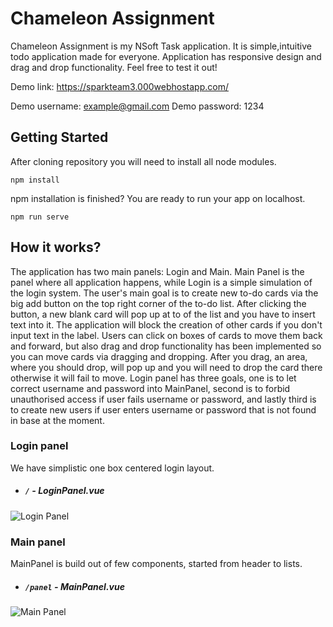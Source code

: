 # Chameleon Assignment
Chameleon Assignment is my NSoft Task application. It is simple,intuitive todo application made for everyone. Application has responsive design and drag and drop functionality.
Feel free to test it out!

Demo link: https://sparkteam3.000webhostapp.com/

Demo username: example@gmail.com 
Demo password: 1234

## Getting Started
After cloning repository you will need to install all node modules.
```
npm install
```
npm installation is finished? You are ready to run your app on localhost.

```
npm run serve
```

## How it works?
The application has two main panels: Login and Main. Main Panel is the panel where all application happens, while Login is a simple simulation of the login system. The user's main goal is to create new to-do cards via the big add button on the top right corner of the to-do list. After clicking the button, a new blank card will pop up at to of the list and you have to insert text into it. The application will block the creation of other cards if you don't input text in the label. Users can click on boxes of cards to move them back and forward, but also drag and drop functionality has been implemented so you can move cards via dragging and dropping. After you drag, an area, where you should drop, will pop up and you will need to drop the card there otherwise it will fail to move. Login panel has three goals, one is to let correct username and password into MainPanel, second is to forbid unauthorised access if user fails username or password, and lastly third is to create new users if user enters username or password that is not found in base at the moment.  

### Login panel
We have simplistic one box centered login layout.
- ##### `/` - LoginPanel.vue
 ![Login Panel](https://i.ibb.co/xGVh75r/chrome-capture.png)
 
### Main panel
MainPanel is build out of few components, started from header to lists.
- ##### `/panel` - MainPanel.vue
 ![Main Panel](https://i.ibb.co/SsmDLnQ/chrome-capture-1.png)
